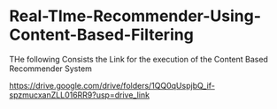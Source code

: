 # Real-TIme-Recommender-Using-Content-Based-Filtering

THe following Consists the Link for the execution of the Content Based Recommender System

https://drive.google.com/drive/folders/1QQ0qUspjbQ_if-spzmucxanZLL016RR9?usp=drive_link
